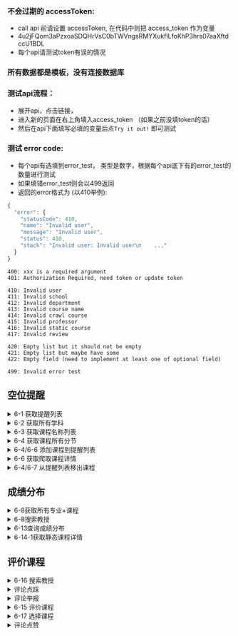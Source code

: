 ### 不会过期的 accessToken:

- call api 前请设置 accessToken, 在代码中则把 access_token 作为变量
- 4u2jFQom3aPzxoaSDQHrVsC0bTWVngsRMYXukfILfoKhP3hrs07aaXftdccU1BDL
- 每个api请测试token有误的情况

### 所有数据都是模板，没有连接数据库

### 测试api流程：
- 展开api，点击链接，
- 进入新的页面在右上角填入access_token （如果之前没填token的话）
- 然后在api下面填写必填的变量后点`Try it out!` 即可测试

### 测试 error code:

- 每个api有选填到error_test， 类型是数字，根据每个api底下有的error_test的数量进行测试
- 如果填错error_test则会以499返回
- 返回的error格式为 (以410举例):
```js
{
  "error": {
    "statusCode": 410,
    "name": "Invalid user",
    "message": "Invalid user",
    "status": 410,
    "stack": "Invalid user: Invalid user\n    ..."
  }
}
```

```
400: xxx is a required argument
401: Authorization Required, need token or update token

410: Invalid user
411: Invalid school
412: Invalid department
413: Invalid course name
414: Invalid crawl course
415: Invalid professor
416: Invalid static course
417: Invalid review

420: Empty list but it should not be empty
421: Empty list but maybe have some
422: Empty field (need to implement at least one of optional field)

499: Invalid error test
```

## 空位提醒

<details><summary>6-1 获取提醒列表</summary>

[POST /users/getWatchList](/explorer/#!/user/user_getWatchList)
- error_test: 
  - 1: 410
  - 2: 421

|**变量名**|**解释**|
|---------|--------|
|xxx|xxx|
|xxx|xxx|

```js
{
  "result": [
    {
      "course_id": "1",
      "course_name": "ECON 100A",
      "course_section": "A",
      "course_code": "20012",
      "class_day": [
        "Tu",
        "Th"
      ],
      "start_time": "9:30",
      "end_time": "10:50",
      "status": "FULL"
    },
    {
      "course_id": "2",
      "course_name": "ECON 100A",
      "course_section": "1",
      "course_code": "20013",
      "class_day": [
        "Tu",
        "Th"
      ],
      "start_time": "9:30",
      "end_time": "10:50",
      "status": "OPEN"
    }
  ]
}
```

</details>
<details><summary>6-2 获取所有学科</summary>

[POST /schools/getAllDepts](explorer/#!/school/school_getAllDepts)
- error_test: 
  - 1: 410
  - 2: 411
  - 3: 420

```js
{
  "result": [
    {
      "dept_id": "1",
      "dept_name": "Computer Science",
      "dept_name_abbrev": "COMPSCI"
    },
    {
      "dept_id": "2",
      "dept_name": "Academic English",
      "dept_name_abbrev": "AC ENG"
    }
  ]
}
```

</details>
<details><summary>6-3 获取课程名称列表</summary>

[POST /departments/getCourseNames](explorer/#!/department/department_getCourseNames)
- error_test:
  - 1: 410
  - 2: 412
  - 3: 420

```js
{
  "result": [
    {
      "course_name_id": "1",
      "course_name": "COMPSCI 105",
      "description": "ADV PROD C  ",
      "enrolled_percent": "77.00"
    },
    {
      "course_name_id": "2",
      "course_name": "COMPSCI 105",
      "description": "ADV PROD C  ",
      "enrolled_percent": "77.00"
    }
  ]
}
```
</details>

<details><summary>6-4 获取课程所有分节</summary>

[POST /course_names/getCourseSections](explorer/#!/course95name/course_name_getCourseSections)
- error_test:
  - 1: 410
  - 2: 411
  - 3: 420

```js
{
  "result": [
    {
      "crawl_course_id": "1",
      "course_section": "A",
      "course_code": "34000",
      "class_day": [
        "Tu",
        "Th"
      ],
      "start_time": "14:00",
      "end_time": "15:20",
      "enrolled_percent": "77.00",
      "course_type": "LEC"
    },
    {
      "crawl_course_id": "1",
      "course_section": "A",
      "course_code": "34000",
      "class_day": [
        "Tu",
        "Th"
      ],
      "start_time": "14:00",
      "end_time": "15:20",
      "enrolled_percent": "77.00",
      "course_type": "LEC"
    }
  ]
}
```
</details>

<details><summary>6-4/6-6 添加课程到提醒列表</summary>

[POST /users/addToWatchList](explorer/#!/user/user_addToWatchList)
- error_test:
  - 1: 410
  - 2: 414

```js
{
  "result": "success"
}
```
</details>

<details><summary>6-6 获取爬取课程详情</summary>

[POST /crawl_courses/getCrawledCourseDetails](explorer/#!/crawl95course/crawl_course_getCrawledCourseDetails)
- error_test:
  - 1: 410
  - 2: 414

```js
{
  "result": {
    "crawl_course_id": "603502e021778663b01a974f",
    "coursename_id": "603502e021778663b01a974f",
    "description": "ADV PROD C  ",
    "prof_id": "603502e021778663b01a974f",
    "professor_name": "Klefstad, R.",
    "course_name": "COMPSCI 103",
    "class_day": "TuTh",
    "start_time": "14:00",
    "end_time": "15:20",
    "place": "VTLREMOTE",
    "course_num": "34000",
    "capacity": 100,
    "course_grades": {
      "gpa_avg": 2.89,
      "grade_a_count": 90,
      "grade_b_count": 5,
      "grade_c_count": 3,
      "grade_d_count": 1,
      "grade_f_count": 0,
      "grade_p_count": 4,
      "grade_np_count": 2
    },
    "all_grades": {
      "gpa_avg": 3.21,
      "grade_a_count": 91,
      "grade_b_count": 10,
      "grade_c_count": 15,
      "grade_d_count": 378,
      "grade_f_count": 753,
      "grade_p_count": 13,
      "grade_np_count": 521
    },
    "reviews": [
      {
        "review_id": "603502e021778663b01a974f",
        "created": "2020-10-11T00:00:00.000Z",
        "attendance": "Not Mandatary",
        "is_online": "Yes",
        "grade_received": "A- ",
        "selected_labels": [
          "作业太多",
          "Respect",
          "CLEAR GRADING CRITERIA"
        ],
        "recomend_rate": 3,
        "difficulty_rate": 3,
        "content": "Klefstad的逻辑太让人头大了，所有人都在抱怨这节课，总的来说这节课不算太难，不需要上lec和discurssion。",
        "thumbs_up": 12,
        "thumbs_down": 4
      },
      {
        "review_id": "603502e021778663b01a974f",
        "created": "2020-10-11T00:00:00.000Z",
        "attendance": "Not Mandatary",
        "is_online": "Yes",
        "grade_received": "A- ",
        "selected_labels": [
          "作业太多",
          "Respect",
          "CLEAR GRADING CRITERIA"
        ],
        "recomend_rate": 3,
        "difficulty_rate": 3,
        "content": "Klefstad的逻辑太让人头大了，所有人都在抱怨这节课，总的来说这节课不算太难，不需要上lec和discurssion。",
        "thumbs_up": 12,
        "thumbs_down": 4
      },
      {}
    ]
  }
}
```
</details>

<details><summary>6-4/6-7 从提醒列表移出课程</summary>

[POST /users/removeFromWatchList](explorer/#!/user/user_removeFromWatchList)
- error_test:
  - 1: 410
  - 2: 414

```js
{
  "result": "success"
}
```
</details>

## 成绩分布

<details><summary>6-8获取所有专业+课程</summary>

[POST /schools/getCourseNames](explorer/#!/school/school_getCourseNames)
- error_test:
  - 1: 410
  - 2: 411
  - 3: 420

```js
{
  "result": [
    {
      "dept_id": "603502e021778663b01a974f",
      "dept_name_abbrev": "AC ENG",
      "dept_name": "Academic English",
      "dept_courses": [
        {
          "static_course_id": "603502e021778663b01a974f",
          "static_course_name": "20B"
        },
        {
          "static_course_id": "603502e021778663b01a974f",
          "static_course_name": "22A"
        }
      ]
    },
    {
      "dept_id": "603502e021778663b01a974f",
      "dept_name_abbrev": "ANATOMY",
      "dept_name": "Anatomy and Neurobiology",
      "dept_courses": [
        {
          "static_course_id": "603502e021778663b01a974f",
          "static_course_name": "2A"
        },
        {
          "static_course_id": "603502e021778663b01a974f",
          "static_course_name": "2B"
        }
      ]
    }
  ]
}
```
</details>

<details><summary>6-8搜索教授</summary>

[POST /schools/searchProfs](explorer/#!/school/school_searchProfs_post_schools_searchProfs)
- error_test:
  - 1: 410
  - 2: 411
  - 3: 421

```js
{
  "result": [
    {
      "prof_id": "603502e021778663b01a974f",
      "prof_name": "Peter, W.",
      "belong_dept_name": "ANTHRO"
    },
    {
      "prof_id": "603502e021778663b01a974f",
      "prof_name": "Pattis, R.",
      "belong_dept_name": "COMPSCI"
    }
  ]
}
```
</details>

<details><summary>6-13查询成绩分布</summary>

[POST /course_names/getHistoryGrades](explorer/#!/course95name/course_name_getHistoryGrades)
- error_test:
  - 1: 410
  - 2: 422 (course_name_ids 和 prof_id不能同时为空)
  - 3: 421

```js
{
  "result": {
    "query_grades_all": [
      {
        "query_name": "IN4MX 43",
        "query_gpa_avg": "2.7",
        "query_grades": {
          "grade_a_count": 240,
          "grade_b_count": 254,
          "grade_c_count": 123,
          "grade_d_count": 81,
          "grade_f_count": 73,
          "grade_p_count": 239,
          "grade_np_count": 35
        }
      },
      {
        "query_name": "I&C SCI 32",
        "query_gpa_avg": "2.4",
        "query_grades": {
          "grade_a_count": 240,
          "grade_b_count": 254,
          "grade_c_count": 123,
          "grade_d_count": 81,
          "grade_f_count": 73,
          "grade_p_count": 239,
          "grade_np_count": 35
        }
      }
    ],
    "course_grades": [
      {
        "static_course_id": "603502e021778663b01a974f",
        "year_term": "2018-2019 Spring",
        "static_course_name": "IN4MX 43",
        "static_course_code": "20185",
        "static_course_description": "INTRO SOFTWARE ENGR",
        "prof_id": "603502e021778663b01a974f",
        "prof_name": "Ziv, H.",
        "course_avg_gpa": 3.32,
        "recommend_rate": 4.3
      },
      {
        "static_course_id": "603502e021778663b01a974f",
        "year_term": "2018-2019 Spring",
        "static_course_name": "IN4MX 43",
        "static_course_code": "20185",
        "static_course_description": "INTRO SOFTWARE ENGR",
        "prof_id": "603502e021778663b01a974f",
        "prof_name": "Ziv, H.",
        "course_avg_gpa": 3.32,
        "recommend_rate": 4.3
      }
    ]
  }
}
```
</details>

<details><summary>6-14-1获取静态课程详情</summary>

[POST /static_courses/getCourseDetails](explorer/#!/static95course/static_course_getCourseDetails)
- error_test:
  - 1: 410
  - 2: 415
  - 3: 416

```js
{
  "result": {
    "static_course_id": "603502e021778663b01a974f",
    "coursename_id": "603502e021778663b01a974f",
    "description": "ADV PROD C  ",
    "professor_name": "Klefstad, R.",
    "course_name": "COMPSCI 103",
    "class_day": "TuTh",
    "start_time": "14:00",
    "end_time": "15:20",
    "place": "VTLREMOTE",
    "course_num": "34000",
    "capacity": 100,
    "course_grades": {
      "gpa_avg": "2.89",
      "grade_a_count": 90,
      "grade_b_count": 5,
      "grade_c_count": 3,
      "grade_d_count": 1,
      "grade_f_count": 0,
      "grade_p_count": 4,
      "grade_np_count": 2
    },
    "all_grades": {
      "gpa_avg": "3.21",
      "grade_a_count": 91,
      "grade_b_count": 10,
      "grade_c_count": 15,
      "grade_d_count": 378,
      "grade_f_count": 753,
      "grade_p_count": 13,
      "grade_np_count": 521
    },
    "reviews": [
      {
        "created": "2020-10-11T00:00:00.000Z",
        "attendance": "Not Mandatary",
        "is_online": "No",
        "grade_received": "A ",
        "selected_labels": [
          "Respect",
          "Easy grade"
        ],
        "recomend_rate": 3,
        "difficulty_rate": 3,
        "content": "Klefstad的逻辑太让人头大了，所有人都在抱怨这节课，总的来说这节课不算太难，不需要上lec和discurssion。",
        "thumbs_up": 12,
        "thumbs_down": 0
      },
      {
        "created": "2019-05-02T04:00:00.000Z",
        "attendance": "Not Mandatary",
        "is_online": "No",
        "grade_received": "A ",
        "selected_labels": [
          "Respect",
          "Easy grade"
        ],
        "recomend_rate": 3,
        "difficulty_rate": 3,
        "content": "Klefstad的逻辑太让人头大了，所有人都在抱怨这节课，总的来说这节课不算太难，不需要上lec和discurssion。",
        "thumbs_up": 12,
        "thumbs_down": 0
      }
    ]
  }
}
```
</details>

## 评价课程

<details><summary>6-16 搜索教授</summary>

[POST /schools/searchProfs](explorer/#!/school/school_searchProfs_post_schools_searchProfs)
- error_test:
  - 1: 410
  - 2: 411
  - 3: 421

```js
{
  "result": [
    {
      "prof_id": "603502e021778663b01a974f",
      "prof_name": "Peter, W.",
      "belong_dept_name": "ANTHRO"
    },
    {
      "prof_id": "603502e021778663b01a974f",
      "prof_name": "Pattis, R.",
      "belong_dept_name": "COMPSCI"
    }
  ]
}
```
</details>

<details><summary>评论点踩</summary>

[POST /reviews/thumbsDown](explorer/#!/review/review_thumbsDown)
- error_test:
  - 1: 410
  - 2: 417

```js
{
  "result": "success"
}
```
</details>

<details><summary>评论举报</summary>

[POST /reviews/report](explorer/#!/review/review_report)
- error_test:
  - 1: 410
  - 2: 417

```js
{
  "result": "success"
}
```
</details>

<details><summary>6-15 评价课程</summary>

[POST /reviews/rateCourse](explorer/#!/review/review_rateCourse)
- error_test:
  - 1: 410
  - 2: 413
  - 3: 415

```js
{
  "result": "success"
}
```
</details>

<details><summary>6-17 选择课程</summary>

[POST /professors/searchCourseByProf](explorer/#!/professor/professor_searchCourseByProf)
- error_test:
  - 1: 410
  - 2: 411
  - 3: 415
  - 4: 420

```js
{
  "result": [
    {
      "prof_id": "603502e021778663b01a974f",
      "prof_name": "Peter, A."
    },
    {
      "prof_id": "603502e021778663b01a974f",
      "prof_name": "Pattis, R."
    }
  ]
}
```
</details>

<details><summary>评论点赞</summary>

[POST /reviews/thumbsUp](explorer/#!/review/review_thumbsUp)
- error_test:
  - 1: 410
  - 2: 417

```js
{
  "result": "success"
}
```
</details>
<br/>
<br/>
<br/>
<br/>
<br/>
<br/>
<br/>
<br/>
<br/>
<br/>
<br/>
<br/>
<br/>
<br/>
<br/>
<br/>